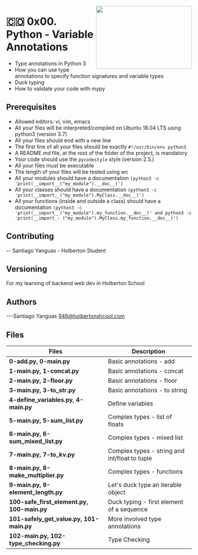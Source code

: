 <p>
<img width="260" height="170" src="https://www.flaticon.com/svg/static/icons/svg/1661/1661330.svg" align="right" >
</p>

# :colombia: 0x00. Python - Variable Annotations

- Type annotations in Python 3
- How you can use type annotations to specify function signatures and variable types
- Duck typing
- How to validate your code with mypy

## Prerequisites


- Allowed editors: vi, vim, emacs
- All your files will be interpreted/compiled on Ubuntu 18.04 LTS using python3 (version 3.7)
- All your files should end with a new line
- The first line of all your files should be exactly ```#!/usr/bin/env python3```
- A README.md file, at the root of the folder of the project, is mandatory
- Your code should use the ```pycodestyle``` style (version 2.5.)
- All your files must be executable
- The length of your files will be tested using wc
- All your modules should have a documentation ```(python3 -c 'print(__import__("my_module").__doc__)')```
- All your classes should have a documentation ```(python3 -c 'print(__import__("my_module").MyClass.__doc__)')```
- All your functions (inside and outside a class) should have a documentation ```(python3 -c 'print(__import__("my_module").my_function.__doc__)' and python3 -c 'print(__import_- ("my_module").MyClass.my_function.__doc__)')```


## Contributing

-- Santiago Yanguas - Holberton Student

## Versioning

For my learning of backend web dev in Holberton School

## Authors

---Santiago Yanguas 946@holbertonshcool.com

## Files

| Files            | Description                                          |
| ---------------- | ---------------------------------------------------- |
|**0-add.py, 0-main.py**| Basic annotations - add |
|**1-main.py, 1-concat.py**| Basic annotations - concat |
|**2-main.py, 2-floor.py**| Basic annotations - floor |
|**3-main.py, 3-to_str.py**| Basic annotations - to string |
|**4-define_variables.py, 4-main.py**| Define variables |
|**5-main.py, 5-sum_list.py**| Complex types - list of floats |
|**6-main.py, 6-sum_mixed_list.py**| Complex types - mixed list |
|**7-main.py, 7-to_kv.py**| Complex types - string and int/float to tuple |
|**8-main.py, 8-make_multiplier.py**| Complex types - functions |
|**9-main.py, 9-element_length.py**| Let's duck type an iterable object |
|**100-safe_first_element.py, 100-main.py**| Duck typing - first element of a sequence |
|**101-safely_get_value.py, 101-main.py**| More involved type annotations |
|**102-main.py, 102-type_checking.py**| Type Checking |
